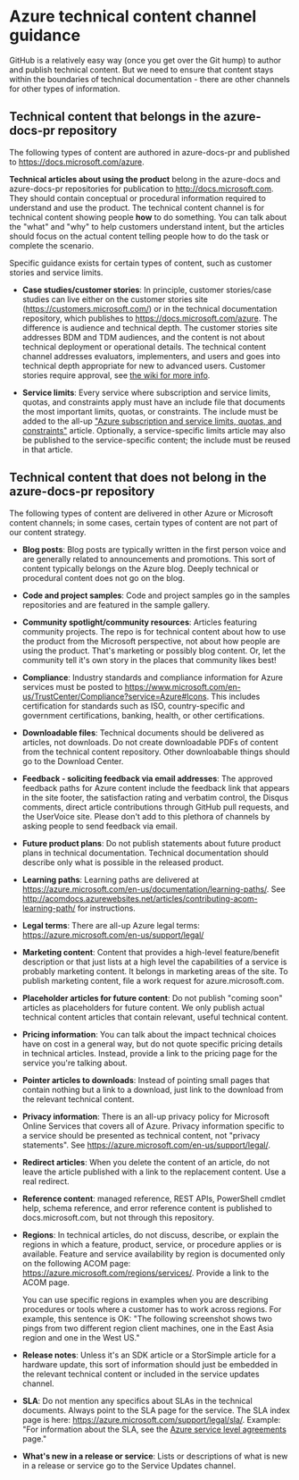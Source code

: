 # Azure technical content channel guidance
GitHub is a relatively easy way (once you get over the Git hump) to author and publish technical content. But we need to ensure that content stays within the boundaries of technical documentation - there are other channels for other types of information.

## Technical content that belongs in the azure-docs-pr repository
The following types of content are authored in azure-docs-pr and published to https://docs.microsoft.com/azure. 

**Technical articles about using the product** belong in the azure-docs and azure-docs-pr repositories for publication to http://docs.microsoft.com. They should contain conceptual or procedural information required to understand and use the product. The technical content channel is for technical content showing people **how** to do something. You can talk about the "what" and "why" to help customers understand intent, but the articles should focus on the actual content telling people how to do the task or complete the scenario.

Specific guidance exists for certain types of content, such as customer stories and service limits.

* **Case studies/customer stories**: In principle, customer stories/case studies can live either on the customer stories site (https://customers.microsoft.com/) or in the technical documentation repository, which publishes to https://docs.microsoft.com/azure. The difference is audience and technical depth. The customer stories site addresses BDM and TDM audiences, and the content is not about technical deployment or operational details. The technical content channel addresses evaluators, implementers, and users and goes into technical depth appropriate for new to advanced users. Customer stories require approval, see [the wiki for more info](https://aka.ms/custstoryaz).

* **Service limits**: Every service where subscription and service limits, quotas, and constraints apply must have an include file that documents the most important limits, quotas, or constraints. The include must be added to the all-up ["Azure subscription and service limits, quotas, and constraints"](https://docs.microsoft.com/azure/azure-subscription-service-limits) article. Optionally, a service-specific limits article may also be published to the service-specific content; the include must be reused in that article. 

## Technical content that does not belong in the azure-docs-pr repository
The following types of content are delivered in other Azure or Microsoft content channels; in some cases, certain types of content are not part of our content strategy.

* **Blog posts**: Blog posts are typically written in the first person voice and are generally related to announcements and promotions. This sort of content typically belongs on the Azure blog. Deeply technical or procedural content does not go on the blog.
* **Code and project samples**: Code and project samples go in the samples repositories and are featured in the sample gallery.
* **Community spotlight/community resources**: Articles featuring community projects. The repo is for technical content about how to use the product from the Microsoft perspective, not about how people are using the product. That's marketing or possibly blog content. Or, let the community tell it's own story in the places that community likes best!
* **Compliance**: Industry standards and compliance information for Azure services must be posted to https://www.microsoft.com/en-us/TrustCenter/Compliance?service=Azure#Icons. This includes certification for standards such as ISO, country-specific and government certifications, banking, health, or other certifications.
* **Downloadable files**: Technical documents should be delivered as articles, not downloads. Do not create downloadable PDFs of content from the technical content repository. Other downloabable things should go to the Download Center.
* **Feedback - soliciting feedback via email addresses**: The approved feedback paths for Azure content include the feedback link that appears in the site footer, the satisfaction rating and verbatim control, the Disqus comments, direct article contributions through GitHub pull requests, and the UserVoice site. Please don't add to this plethora of channels by asking people to send feedback via email.
* **Future product plans**: Do not publish statements about future product plans in technical documentation. Technical documentation should describe only what is possible in the released product.
* **Learning paths**: Learning paths are delivered at https://azure.microsoft.com/en-us/documentation/learning-paths/. See http://acomdocs.azurewebsites.net/articles/contributing-acom-learning-path/ for instructions.
* **Legal terms**: There are all-up Azure legal terms: https://azure.microsoft.com/en-us/support/legal/
* **Marketing content**: Content that provides a high-level feature/benefit description or that just lists at a high level the capabilities of a service is probably marketing content. It belongs in marketing areas of the site. To publish marketing content, file a work request for azure.microsoft.com.
* **Placeholder articles for future content**: Do not publish "coming soon" articles as placeholders for future content. We only publish actual technical content articles that contain relevant, useful technical content.
* **Pricing information**: You can talk about the impact technical choices have on cost in a general way, but do not quote specific pricing details in technical articles. Instead, provide a link to the pricing page for the service you're talking about.
* **Pointer articles to downloads**: Instead of pointing small pages that contain nothing but a link to a download, just link to the download from the relevant technical content.
* **Privacy information**: There is an all-up privacy policy for Microsoft Online Services that covers all of Azure. Privacy information specific to a service should be presented as technical content, not "privacy statements". See https://azure.microsoft.com/en-us/support/legal/.
* **Redirect articles**:  When you delete the content of an article, do not leave the article published with a link to the replacement content. Use a real redirect.
* **Reference content**: managed reference, REST APIs, PowerShell cmdlet help, schema reference, and error reference content is published to docs.microsoft.com, but not through this repository.
* **Regions**: In technical articles, do not discuss, describe, or explain the regions in which a feature, product, service, or procedure applies or is available. Feature and service availability by region is documented only on the following ACOM page: https://azure.microsoft.com/regions/services/. Provide a link to the ACOM page. 

  You can use specific regions in examples when you are describing procedures or tools where a customer has to work across regions. For example, this sentence is OK: 
    "The following screenshot shows two pings from two different region client machines, one in the East Asia region and one in the West US."
* **Release notes**: Unless it's an SDK article or a StorSimple article for a hardware update, this sort of information should just be embedded in the relevant technical content or included in the service updates channel.
* **SLA**: Do not mention any specifics about SLAs in the technical documents. Always point to the SLA page for the service. The SLA index page is here: https://azure.microsoft.com/support/legal/sla/. Example: "For information about the SLA, see the [Azure service level agreements](https://azure.microsoft.com/support/legal/sla/) page."
* **What's new in a release or service**:  Lists or descriptions of what is new in a release or service go to the Service Updates channel.

